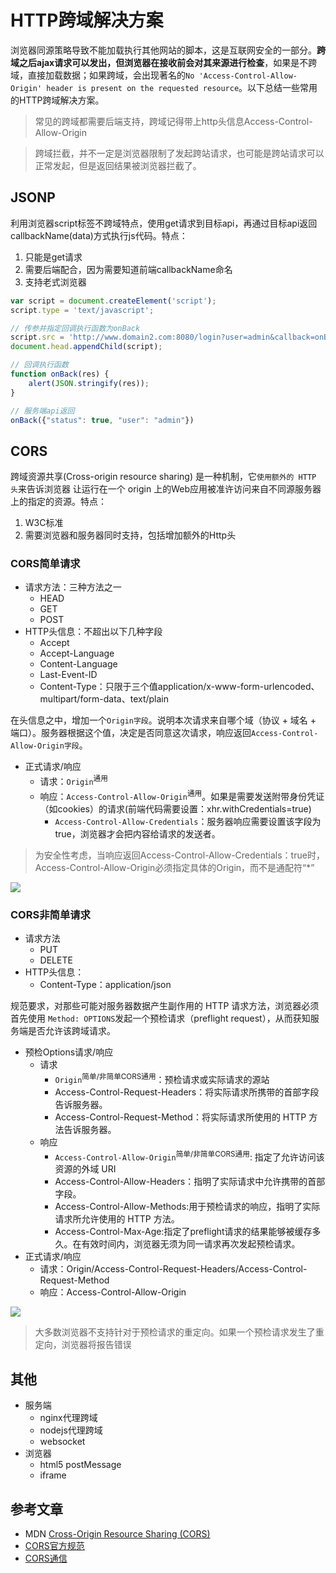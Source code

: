 # HTTP跨域解决方案

浏览器同源策略导致不能加载执行其他网站的脚本，这是互联网安全的一部分。**跨域之后ajax请求可以发出，但浏览器在接收前会对其来源进行检查**，如果是不跨域，直接加载数据；如果跨域，会出现著名的`No 'Access-Control-Allow-Origin' header is present on the requested resource`。以下总结一些常用的HTTP跨域解决方案。

> 常见的跨域都需要后端支持，跨域记得带上http头信息Access-Control-Allow-Origin

>跨域拦截，并不一定是浏览器限制了发起跨站请求，也可能是跨站请求可以正常发起，但是返回结果被浏览器拦截了。

## JSONP

利用浏览器script标签不跨域特点，使用get请求到目标api，再通过目标api返回callbackName(data)方式执行js代码。特点：
1. 只能是get请求
2. 需要后端配合，因为需要知道前端callbackName命名
3. 支持老式浏览器

``` js
var script = document.createElement('script');
script.type = 'text/javascript';

// 传参并指定回调执行函数为onBack
script.src = 'http://www.domain2.com:8080/login?user=admin&callback=onBack';
document.head.appendChild(script);

// 回调执行函数
function onBack(res) {
    alert(JSON.stringify(res));
}

// 服务端api返回
onBack({"status": true, "user": "admin"})
```

## CORS

跨域资源共享(Cross-origin resource sharing) 是一种机制，它`使用额外的 HTTP 头`来告诉浏览器  让运行在一个 origin 上的Web应用被准许访问来自不同源服务器上的指定的资源。特点：
1. W3C标准
2. 需要浏览器和服务器同时支持，包括增加额外的Http头

### CORS简单请求

* 请求方法：三种方法之一
    * HEAD
    * GET
    * POST
* HTTP头信息：不超出以下几种字段
    * Accept
    * Accept-Language
    * Content-Language
    * Last-Event-ID
    * Content-Type：只限于三个值application/x-www-form-urlencoded、multipart/form-data、text/plain

在头信息之中，增加一个`Origin字段`。说明本次请求来自哪个域（协议 + 域名 + 端口）。服务器根据这个值，决定是否同意这次请求，响应返回`Access-Control-Allow-Origin字段`。

* 正式请求/响应
    * 请求：`Origin`<sup>通用</sup>
    * 响应：`Access-Control-Allow-Origin`<sup>通用</sup>。如果是需要发送附带身份凭证（如cookies）的请求(前端代码需要设置：xhr.withCredentials=true)
        * `Access-Control-Allow-Credentials`：服务器响应需要设置该字段为true，浏览器才会把内容给请求的发送者。
> 为安全性考虑，当响应返回Access-Control-Allow-Credentials：true时，Access-Control-Allow-Origin必须指定具体的Origin，而不是通配符“*”

![](https://mdn.mozillademos.org/files/14293/simple_req.png)

### CORS非简单请求

* 请求方法
    * PUT
    * DELETE
* HTTP头信息：
    * Content-Type：application/json

规范要求，对那些可能对服务器数据产生副作用的 HTTP 请求方法，浏览器必须首先使用 `Method: OPTIONS`发起一个预检请求（preflight request），从而获知服务端是否允许该跨域请求。

* 预检Options请求/响应
    * 请求
        * `Origin`<sup>简单/非简单CORS通用</sup>：预检请求或实际请求的源站
        * Access-Control-Request-Headers：将实际请求所携带的首部字段告诉服务器。
        * Access-Control-Request-Method：将实际请求所使用的 HTTP 方法告诉服务器。
    * 响应
        * `Access-Control-Allow-Origin`<sup>简单/非简单CORS通用</sup>: 指定了允许访问该资源的外域 URI
        * Access-Control-Allow-Headers：指明了实际请求中允许携带的首部字段。
        * Access-Control-Allow-Methods:用于预检请求的响应，指明了实际请求所允许使用的 HTTP 方法。
        * Access-Control-Max-Age:指定了preflight请求的结果能够被缓存多久。在有效时间内，浏览器无须为同一请求再次发起预检请求。
* 正式请求/响应
    * 请求：Origin/Access-Control-Request-Headers/Access-Control-Request-Method
    * 响应：Access-Control-Allow-Origin

![](https://mdn.mozillademos.org/files/14289/prelight.png)

> 大多数浏览器不支持针对于预检请求的重定向。如果一个预检请求发生了重定向，浏览器将报告错误

## 其他

* 服务端
    * nginx代理跨域
    * nodejs代理跨域
    * websocket
* 浏览器
    * html5 postMessage
    * iframe

## 参考文章

* MDN [Cross-Origin Resource Sharing (CORS)](https://developer.mozilla.org/en-US/docs/Web/HTTP/CORS)
* [CORS官方规范](https://www.w3.org/TR/cors/)
* [CORS通信](http://javascript.ruanyifeng.com/bom/cors.html)